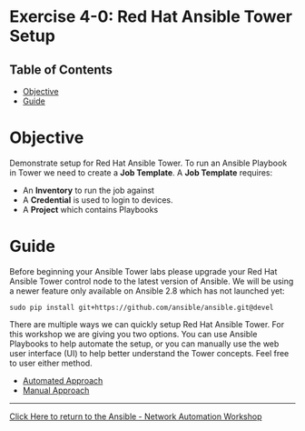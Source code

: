 # Exercise 4-0: Red Hat Ansible Tower Setup

## Table of Contents

- [Objective](#Objective)
- [Guide](#Guide)

# Objective

Demonstrate setup for Red Hat Ansible Tower.  To run an Ansible Playbook in Tower we need to create a **Job Template**.  A **Job Template** requires:
 - An **Inventory** to run the job against
 - A **Credential** is used to login to devices.
 - A **Project** which contains Playbooks

# Guide

Before beginning your Ansible Tower labs please upgrade your Red Hat Ansible Tower control node to the latest version of Ansible.  We will be using a newer feature only available on Ansible 2.8 which has not launched yet:

```
sudo pip install git+https://github.com/ansible/ansible.git@devel
```

There are multiple ways we can quickly setup Red Hat Ansible Tower.  For this workshop we are giving you two options.  You can use Ansible Playbooks to help automate the setup, or you can manually use the web user interface (UI) to help better understand the Tower concepts.  Feel free to user either method.

 - [Automated Approach](README-automated.md)
 - [Manual Approach](README-manual.md)

---
[Click Here to return to the Ansible - Network Automation Workshop](../../README.md)
